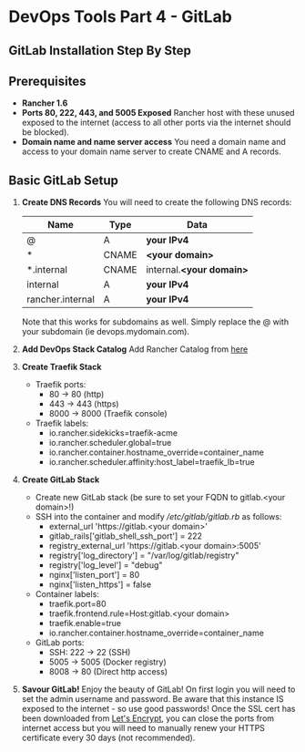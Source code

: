 # DevOps Tools Part 4 - GitLab

## GitLab Installation Step By Step

## Prerequisites

- **Rancher 1.6**
- **Ports 80, 222, 443, and 5005 Exposed** Rancher host with these unused exposed to the internet (access to all other ports via the internet should be blocked).
- **Domain name and name server access** You need a domain name and access to your domain name server to create CNAME and A records.

## Basic GitLab Setup

1. **Create DNS Records** You will need to create the following DNS records:

    | Name             | Type  | Data  |
    | ---------------- | ------| ----- |
    | @                | A     | **your IPv4** |
    | *                | CNAME | **\<your domain\>** |
    | *.internal       | CNAME |  internal.**\<your domain\>** |
    | internal         | A     | **your IPv4**     |
    | rancher.internal | A     | **your IPv4** |

    Note that this works for subdomains as well. Simply replace the @ with your subdomain (ie devops.mydomain.com).

1. **Add DevOps Stack Catalog** Add Rancher Catalog from [here](https://github.com/rolandknight/rancher-catalog.git)
1. **Create Traefik Stack**
    - Traefik ports:
        - 80 -> 80 (http)
        - 443 -> 443 (https)
        - 8000 -> 8000 (Traefik console)
    - Traefik labels:
        - io.rancher.sidekicks=traefik-acme
        - io.rancher.scheduler.global=true
        - io.rancher.container.hostname_override=container_name
        - io.rancher.scheduler.affinity:host_label=traefik_lb=true
1. **Create GitLab Stack**
    - Create new GitLab stack (be sure to set your FQDN to gitlab.\<your domain\>!)
    - SSH into the container and modify */etc/gitlab/gitlab.rb* as follows:
        - external_url 'https://gitlab.\<your domain\>'
        - gitlab_rails['gitlab_shell_ssh_port'] = 222
        - registry_external_url 'https://gitlab.\<your domain\>:5005'
        - registry['log_directory'] = "/var/log/gitlab/registry"
        - registry['log_level'] = "debug"
        - nginx['listen_port'] = 80
        - nginx['listen_https'] = false
    - Container labels:
        - traefik.port=80
        - traefik.frontend.rule=Host:gitlab.\<your domain\>
        - traefik.enable=true
        - io.rancher.container.hostname_override=container_name
    - GitLab ports:
        - SSH: 222 -> 22 (SSH)
        - 5005 -> 5005 (Docker registry)
        - 8008 -> 80 (Direct http access)
1. **Savour GitLab!**
    Enjoy the beauty of GitLab! On first login you will need to set the admin username and password. Be aware that this instance IS exposed to the internet - so use good passwords! Once the SSL cert has been downloaded from [Let's Encrypt](https://letsencrypt.org/), you can close the ports from internet access but you will need to manually renew your HTTPS certificate every 30 days (not recommended).
